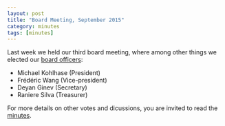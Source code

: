 ```yaml
---
layout: post
title: "Board Meeting, September 2015"
category: minutes
tags: [minutes]
---
```


Last week we held our third board meeting, where among other things we elected
our [board officers](/people/officers.html):

  * Michael Kohlhase (President)
  * Frédéric Wang (Vice-president)
  * Deyan Ginev (Secretary)
  * Raniere Silva (Treasurer)

For more details on other votes and dicussions, you are invited to read the
[minutes](/meetings/board-2015-08-05.html).
